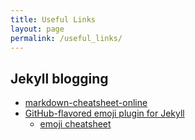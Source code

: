 ```yaml
---
title: Useful Links
layout: page
permalink: /useful_links/
---
```





## Jekyll blogging

* [markdown-cheatsheet-online](https://guides.github.com/pdfs/markdown-cheatsheet-online.pdf)
* [GitHub-flavored emoji plugin for Jekyll](https://github.com/jekyll/jemoji)
    * [emoji cheatsheet](https://www.webpagefx.com/tools/emoji-cheat-sheet/)

